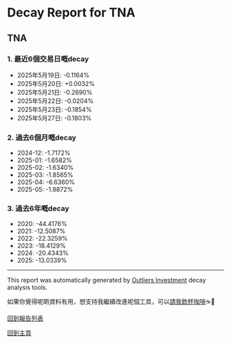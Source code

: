 # Decay Report for TNA

## TNA

### 1. 最近6個交易日嘅decay

- 2025年5月19日: -0.1164%
- 2025年5月20日: +0.0032%
- 2025年5月21日: -0.2690%
- 2025年5月22日: -0.0204%
- 2025年5月23日: -0.1854%
- 2025年5月27日: -0.1803%

### 2. 過去6個月嘅decay

- 2024-12: -1.7172%
- 2025-01: -1.6582%
- 2025-02: -1.6340%
- 2025-03: -1.8565%
- 2025-04: -6.6360%
- 2025-05: -1.8872%

### 3. 過去6年嘅decay

- 2020: -44.4176%
- 2021: -12.5087%
- 2022: -22.3259%
- 2023: -18.4129%
- 2024: -20.4343%
- 2025: -13.0339%

------------------------------
This report was automatically generated by [Outliers Investment](https://outliersecon.github.io/Outliers-Investment/) decay analysis tools.

如果你覺得呢啲資料有用，想支持我繼續改進呢個工具，可以[請我飲杯咖啡](https://buymeacoffee.com/outliersecon)☕🙏

[回到報告列表](https://outliersecon.github.io/Outliers-Investment/reports/reports_public)

[回到主頁](https://outliersecon.github.io/Outliers-Investment/)